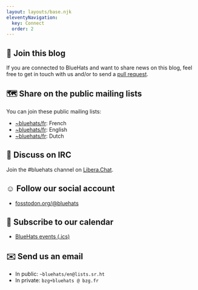```yaml
---
layout: layouts/base.njk
eleventyNavigation:
  key: Connect
  order: 2
---
```


## 🧢 Join this blog

If you are connected to BlueHats and want to share news on this blog,
feel free to get in touch with us and/or to send a [pull
request](https://github.com/Bluehats/bluehats.global).

## 🗺️ Share on the public mailing lists

You can join these public mailing lists:

- [~bluehats/fr](https://lists.sr.ht/~bluehats/fr): French
- [~bluehats/fr](https://lists.sr.ht/~bluehats/en): English
- [~bluehats/fr](https://lists.sr.ht/~bluehats/nl): Dutch

## 🎉 Discuss on IRC

Join the #bluehats channel on [Libera.Chat](https://libera.chat/).

## ☺️ Follow our social account

- [fosstodon.org/@bluehats](https://fosstodon.org/@bluehats)

## 📅 Subscribe to our calendar

- [BlueHats events (.ics)](http://bluehats.global/bluehats.ics)

## ✉️ Send us an email

- In public: `~bluehats/en@lists.sr.ht`
- In private: `bzg+bluehats @ bzg.fr`
